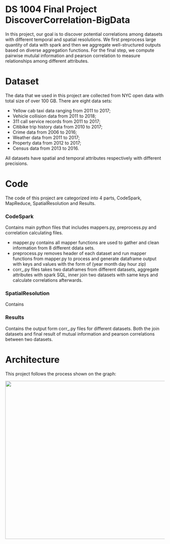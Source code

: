 # DS 1004 Final Project DiscoverCorrelation-BigData

In this project, our goal is to discover potential correlations among datasets with different temporal and spatial resolutions. We first preprocess large quantity of data with spark and then we aggregate well-structured outputs based on diverse aggregation functions. For the final step, we compute pairwise mutulal information and pearson correlation to measure relationships among different attributes. 

# Dataset

The data that we used in this project are collected from NYC open data with total size of over 100 GB. There are eight data sets: 

- Yellow cab taxi data ranging from 2011 to 2017; 
- Vehicle collision data from 2011 to 2018; 
- 311 call service records from 2011 to 2017; 
- Citibike trip history data from 2010 to 2017; 
- Crime data from 2006 to 2016; 
- Weather data from 2011 to 2017; 
- Property data from 2012 to 2017; 
- Census data from 2013 to 2016. 

All datasets have spatial and temporal attributes respectively with different precisions. 

# Code
The code of this project are categorized into 4 parts, CodeSpark, MapReduce, SpatialResolution and Results.

### CodeSpark

Contains main python files that includes mappers.py, preprocess.py and correlation calculating files. 
- mapper.py contains all mapper functions are used to gather and clean information from 8 different ddata sets. 
- preprocess.py removes header of each dataset and run mapper functions from mapper.py to process and generate dataframe output with keys and values with the form of (year month day hour zip)
- corr_.py files takes two dataframes from different datasets, aggregate attributes with spark SQL, inner join two datasets with same keys and calculate correlations afterwards. 

### SpatialResolution

Contains 

### Results 

Contains the output form corr_.py files for different datasets. Both the join datasets and final result of mutual information and pearson correlations between two datasets. 

# Architecture

This project follows the process shown on the graph:

<img src="https://user-images.githubusercontent.com/31422339/39963010-e94316c2-562d-11e8-8a86-1417be6fc401.png" width="900" height="500">
